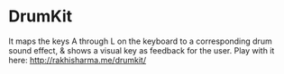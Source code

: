 # DrumKit
It maps the keys A through L on the keyboard to a corresponding drum sound effect, & shows a visual key as feedback for the user. Play with it here:  http://rakhisharma.me/drumkit/
